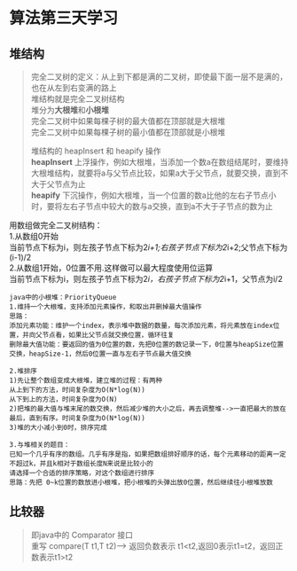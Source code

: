 # 算法第三天学习

## 堆结构
> 完全二叉树的定义：从上到下都是满的二叉树，即使最下面一层不是满的，也在从左到右变满的路上    
> 堆结构就是完全二叉树结构   
> 堆分为**大根堆**和**小根堆**   
> 完全二叉树中如果每棵子树的最大值都在顶部就是大根堆   
> 完全二叉树中如果每棵子树的最小值都在顶部就是小根堆  
> 
> 堆结构的 heapInsert 和 heapify 操作    
> **heapInsert** 上浮操作，例如大根堆，当添加一个数a在数组结尾时，要维持大根堆结构，就要将a与父节点比较，如果a大于父节点，就要交换，直到不大于父节点为止   
> **heapify** 下沉操作，例如大根堆，当一个位置的数a比他的左右子节点小时，要将左右子节点中较大的数与a交换，直到a不大于子节点的数为止    

用数组做完全二叉树结构：    
1.从数组0开始   
当前节点下标为i，则左孩子节点下标为2*i+1;右孩子节点下标为2*i+2;父节点下标为(i-1)/2     
2.从数组1开始，0位置不用.这样做可以最大程度使用位运算    
当前节点下标为i，则左孩子节点下标为2*i，右孩子节点下标为2*i+1，父节点为i/2

```
java中的小根堆：PriorityQueue
1.维持一个大根堆，支持添加元素操作，和取出并删掉最大值操作
思路：
添加元素功能：维护一个index，表示堆中数据的数量，每次添加元素，将元素放在index位置，并向父节点看，如果比父节点就交换位置，循环往复
删除最大值功能：要返回的值为0位置的数，先把0位置的数记录一下，0位置与heapSize位置交换，heapSize-1，然后0位置一直与左右子节点最大值交换

2.堆排序
1)先让整个数组变成大根堆，建立堆的过程：有两种
从上到下的方法，时间复杂度为O(N*log(N))
从下到上的方法，时间复杂度为O(N)
2)把堆的最大值与堆末尾的数交换，然后减少堆的大小之后，再去调整堆-->一直把最大的放在最后，直到有序。时间复杂度为O(N*log(N))
3)堆的大小减小到0时，排序完成

3.与堆相关的题目：
已知一个几乎有序的数组。几乎有序是指，如果把数组排好顺序的话，每个元素移动的距离一定不超过k，并且k相对于数组长度N来说是比较小的
请选择一个合适的排序策略，对这个数组进行排序
思路：先把 0~k位置的数放进小根堆，把小根堆的头弹出放0位置，然后继续往小根堆放数
```


## 比较器
> 即java中的 Comparator 接口   
> 重写 compare(T t1,T t2)--> 返回负数表示 t1<t2,返回0表示t1=t2，返回正数表示t1>t2
